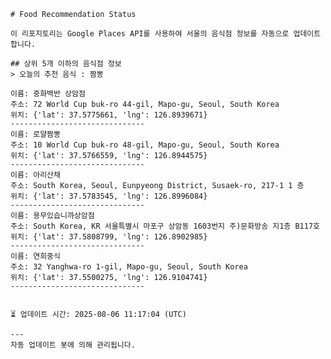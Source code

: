 
    # Food Recommendation Status

    이 리포지토리는 Google Places API를 사용하여 서울의 음식점 정보를 자동으로 업데이트합니다.

    ## 상위 5개 이하의 음식점 정보
    > 오늘의 추천 음식 : 짬뽕

	이름: 중화백반 상암점
	주소: 72 World Cup buk-ro 44-gil, Mapo-gu, Seoul, South Korea
	위치: {'lat': 37.5775661, 'lng': 126.8939671}
	------------------------------
	이름: 로얄짬뽕
	주소: 10 World Cup buk-ro 48-gil, Mapo-gu, Seoul, South Korea
	위치: {'lat': 37.5766559, 'lng': 126.8944575}
	------------------------------
	이름: 아리산채
	주소: South Korea, Seoul, Eunpyeong District, Susaek-ro, 217-1 1 층
	위치: {'lat': 37.5783545, 'lng': 126.8996084}
	------------------------------
	이름: 용무있습니까상암점
	주소: South Korea, KR 서울특별시 마포구 상암동 1603번지 주)문화방송 지1층 B117호
	위치: {'lat': 37.5808799, 'lng': 126.8902985}
	------------------------------
	이름: 연희중식
	주소: 32 Yanghwa-ro 1-gil, Mapo-gu, Seoul, South Korea
	위치: {'lat': 37.5500275, 'lng': 126.9104741}
	------------------------------


    ⏳ 업데이트 시간: 2025-08-06 11:17:04 (UTC)

    ---
    자동 업데이트 봇에 의해 관리됩니다.
    